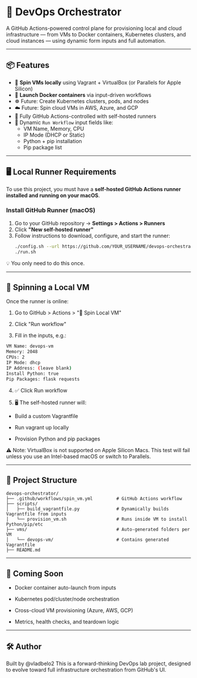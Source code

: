 # 🚀 DevOps Orchestrator

A GitHub Actions-powered control plane for provisioning local and cloud infrastructure — from VMs to Docker containers, Kubernetes clusters, and cloud instances — using dynamic form inputs and full automation.

---

## 📦 Features

- 🧱 **Spin VMs locally** using Vagrant + VirtualBox (or Parallels for Apple Silicon)
- 🐳 **Launch Docker containers** via input-driven workflows
- ☸️ Future: Create Kubernetes clusters, pods, and nodes
- ☁️ Future: Spin cloud VMs in AWS, Azure, and GCP
- 🧪 Fully GitHub Actions-controlled with self-hosted runners
- 🧾 Dynamic `Run Workflow` input fields like:
  - VM Name, Memory, CPU
  - IP Mode (DHCP or Static)
  - Python + pip installation
  - Pip package list

---

## 🖥️ Local Runner Requirements

To use this project, you must have a **self-hosted GitHub Actions runner installed and running on your macOS**.

### Install GitHub Runner (macOS)

1. Go to your GitHub repository → **Settings > Actions > Runners**
2. Click **"New self-hosted runner"**
3. Follow instructions to download, configure, and start the runner:
   ```bash
   ./config.sh --url https://github.com/YOUR_USERNAME/devops-orchestrator --token YOUR_TOKEN
   ./run.sh

💡 You only need to do this once.

---

## 🚀 Spinning a Local VM

Once the runner is online:

1. Go to GitHub > Actions > "🚀 Spin Local VM"

2. Click "Run workflow"

3. Fill in the inputs, e.g.:

```bash
VM Name: devops-vm
Memory: 2048
CPUs: 2
IP Mode: dhcp
IP Address: (leave blank)
Install Python: true
Pip Packages: flask requests
```

4. ✅ Click Run workflow

5. 🖥️ The self-hosted runner will:

- Build a custom Vagrantfile

- Run vagrant up locally

- Provision Python and pip packages

⚠️ Note: VirtualBox is not supported on Apple Silicon Macs. This test will fail unless you use an Intel-based macOS or switch to Parallels.

---

## 📂 Project Structure

```text
devops-orchestrator/
├── .github/workflows/spin_vm.yml         # GitHub Actions workflow
├── scripts/
│   ├── build_vagrantfile.py              # Dynamically builds Vagrantfile from inputs
│   └── provision_vm.sh                   # Runs inside VM to install Python/pip/etc
├── vms/                                  # Auto-generated folders per VM
│   └── devops-vm/                        # Contains generated Vagrantfile
├── README.md
```

---

## 🔮 Coming Soon

- Docker container auto-launch from inputs

- Kubernetes pod/cluster/node orchestration

- Cross-cloud VM provisioning (Azure, AWS, GCP)

- Metrics, health checks, and teardown logic

---

## 🛠️ Author

Built by @vladbelo2
This is a forward-thinking DevOps lab project, designed to evolve toward full infrastructure orchestration from GitHub's UI.

